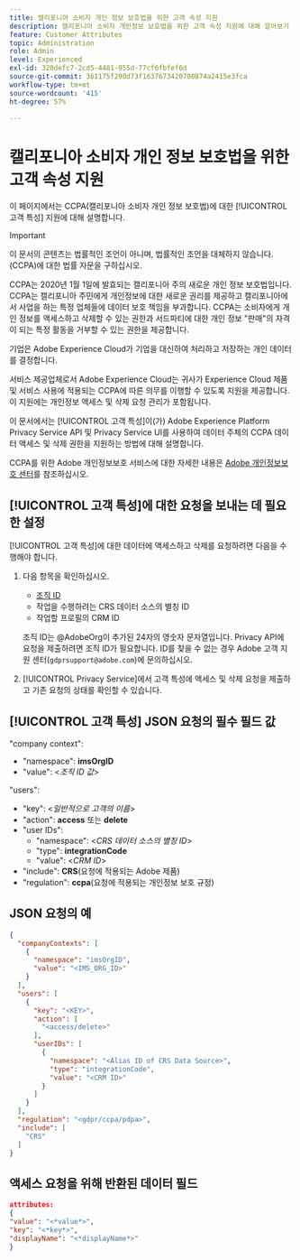 ```yaml
---
title: 캘리포니아 소비자 개인 정보 보호법을 위한 고객 속성 지원
description: 캘리포니아 소비자 개인정보 보호법을 위한 고객 속성 지원에 대해 알아보기
feature: Customer Attributes
topic: Administration
role: Admin
level: Experienced
exl-id: 320defc7-2cd5-4481-955d-77cf6fbfef6d
source-git-commit: 361175f290d73f1637673420700874a2415e3fca
workflow-type: tm+mt
source-wordcount: '415'
ht-degree: 57%

---
```


# 캘리포니아 소비자 개인 정보 보호법을 위한 고객 속성 지원

이 페이지에서는 CCPA(캘리포니아 소비자 개인 정보 보호법)에 대한 [!UICONTROL 고객 특성] 지원에 대해 설명합니다.

>[!IMPORTANT]
>
>이 문서의 콘텐츠는 법률적인 조언이 아니며, 법률적인 조언을 대체하지 않습니다. (CCPA)에 대한 법률 자문을 구하십시오.

CCPA는 2020년 1월 1일에 발효되는 캘리포니아 주의 새로운 개인 정보 보호법입니다. CCPA는 캘리포니아 주민에게 개인정보에 대한 새로운 권리를 제공하고 캘리포니아에서 사업을 하는 특정 업체들에 데이터 보호 책임을 부과합니다. CCPA는 소비자에게 개인 정보를 액세스하고 삭제할 수 있는 권한과 서드파티에 대한 개인 정보 &quot;판매&quot;의 자격이 되는 특정 활동을 거부할 수 있는 권한을 제공합니다.

기업은 Adobe Experience Cloud가 기업을 대신하여 처리하고 저장하는 개인 데이터를 결정합니다.

서비스 제공업체로서 Adobe Experience Cloud는 귀사가 Experience Cloud 제품 및 서비스 사용에 적용되는 CCPA에 따른 의무를 이행할 수 있도록 지원을 제공합니다. 이 지원에는 개인정보 액세스 및 삭제 요청 관리가 포함됩니다.

이 문서에서는 [!UICONTROL 고객 특성]이(가) Adobe Experience Platform Privacy Service API 및 Privacy Service UI를 사용하여 데이터 주체의 CCPA 데이터 액세스 및 삭제 권한을 지원하는 방법에 대해 설명합니다.

CCPA를 위한 Adobe 개인정보보호 서비스에 대한 자세한 내용은 [Adobe 개인정보보호 센터](https://www.adobe.com/privacy/ccpa.html)를 참조하십시오.

## [!UICONTROL 고객 특성]에 대한 요청을 보내는 데 필요한 설정

[!UICONTROL 고객 특성]에 대한 데이터에 액세스하고 삭제를 요청하려면 다음을 수행해야 합니다.

1. 다음 항목을 확인하십시오.

   * [조직 ID](../../administration/organizations.md)
   * 작업을 수행하려는 CRS 데이터 소스의 별칭 ID
   * 작업할 프로필의 CRM ID

   조직 ID는 @AdobeOrg이 추가된 24자의 영숫자 문자열입니다. Privacy API에 요청을 제출하려면 조직 ID가 필요합니다. ID를 찾을 수 없는 경우 Adobe 고객 지원 센터(`gdprsupport@adobe.com`)에 문의하십시오.

1. [!UICONTROL Privacy Service]에서 고객 특성에 액세스 및 삭제 요청을 제출하고 기존 요청의 상태를 확인할 수 있습니다.

## [!UICONTROL 고객 특성] JSON 요청의 필수 필드 값

&quot;company context&quot;:

* &quot;namespace&quot;: **imsOrgID**
* &quot;value&quot;: &lt;*조직 ID 값*>

&quot;users&quot;:

* &quot;key&quot;: &lt;*일반적으로 고객의 이름*>
* &quot;action&quot;: **access** 또는 **delete**
* &quot;user IDs&quot;:
   * &quot;namespace&quot;: &lt;*CRS 데이터 소스의 별칭 ID*>
   * &quot;type&quot;: **integrationCode**
   * &quot;value&quot;: &lt;*CRM ID*>
* &quot;include&quot;: **CRS**(요청에 적용되는 Adobe 제품)
* &quot;regulation&quot;: **ccpa**(요청에 적용되는 개인정보 보호 규정)

## JSON 요청의 예

```json
{
  "companyContexts": [
    {
      "namespace": "imsOrgID",
      "value": "<IMS_ORG_ID>"
    }
  ],
  "users": [
    {
      "key": "<KEY>",
      "action": [
        "<access/delete>"
      ],
      "userIDs": [
        {
          "namespace": "<Alias ID of CRS Data Source>",
          "type": "integrationCode",
          "value": "<CRM ID>"
        }
      ]
    }
  ],
  "regulation": "<gdpr/ccpa/pdpa>",
  "include": [
    "CRS"
  ]
}
```

## 액세스 요청을 위해 반환된 데이터 필드

```json
attributes:
{
"value": "<*value*>",
"key": "<*key*>",
"displayName": "<*displayName*>"
}
```
